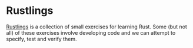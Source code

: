 # Rustlings

[Rustlings](https://github.com/rust-lang/rustlings/blob/main/README.md)
is a collection of small exercises for learning Rust.
Some (but not all) of these exercises involve developing code and we can
attempt to specify, test and verify them.
